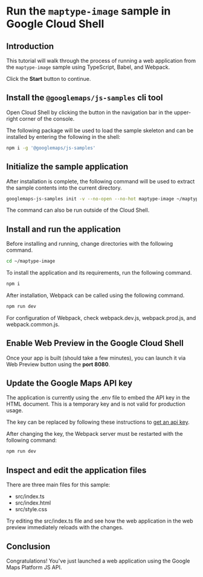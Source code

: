 # Run the `maptype-image` sample in Google Cloud Shell

<walkthrough-tutorial-duration duration="10"/>

## Introduction

This tutorial will walk through the process of running a web application from
the `maptype-image` sample using TypeScript, Babel, and Webpack.

Click the **Start** button to continue.

## Install the `@googlemaps/js-samples` cli tool

Open Cloud Shell by clicking the
<walkthrough-cloud-shell-icon></walkthrough-cloud-shell-icon> button in the
navigation bar in the upper-right corner of the console.

The following package will be used to load the sample skeleton and can be
installed by entering the following in the shell:

```bash
npm i -g '@googlemaps/js-samples'
```

## Initialize the sample application

After installation is complete, the following command will be used to extract
the sample contents into the current directory.

```bash
googlemaps-js-samples init -v --no-open --no-hot maptype-image ~/maptype-image
```

The command can also be run outside of the Cloud Shell.

## Install and run the application

Before installing and running, change directories with the following command.

```bash
cd ~/maptype-image
```

To install the application and its requirements, run the following command.

```bash
npm i
```

After installation, Webpack can be called using the following command.

```bash
npm run dev
```

For configuration of Webpack, check
<walkthrough-editor-open-file filePath="maptype-image/webpack.dev.js">webpack.dev.js</walkthrough-editor-open-file>,
<walkthrough-editor-open-file filePath="maptype-image/webpack.prod.js">webpack.prod.js</walkthrough-editor-open-file>,
and
<walkthrough-editor-open-file filePath="maptype-image/webpack.common.js">webpack.common.js</walkthrough-editor-open-file>.

## Enable Web Preview in the Google Cloud Shell

Once your app is built (should take a few minutes), you can launch it via
<walkthrough-spotlight-pointer target="cloudshell" spotlightId="devshell-web-preview-button">Web
Preview button</walkthrough-spotlight-pointer> using the **port 8080**.

## Update the Google Maps API key

The application is currently using the
<walkthrough-editor-open-file filePath="maptype-image/.env">.env</walkthrough-editor-open-file>
file to embed the API key in the HTML document. This is a temporary key and is
not valid for production usage.

The key can be replaced by following these instructions to
[get an api key](https://developers.google.com/maps/documentation/javascript/get-api-key).

After changing the key, the Webpack server must be restarted with the following
command:

```bash
npm run dev
```

## Inspect and edit the application files

There are three main files for this sample:

*   <walkthrough-editor-open-file filePath="maptype-image/src/index.ts">src/index.ts</walkthrough-editor-open-file>
*   <walkthrough-editor-open-file filePath="maptype-image/src/index.html">src/index.html</walkthrough-editor-open-file>
*   <walkthrough-editor-open-file filePath="maptype-image/src/style.css">src/style.css</walkthrough-editor-open-file>

Try editing the <walkthrough-editor-open-file filePath="maptype-image/src/index.ts">src/index.ts</walkthrough-editor-open-file> file and see how the web application in the web preview immediately reloads with the changes.

## Conclusion

<walkthrough-conclusion-trophy></walkthrough-conclusion-trophy>

Congratulations! You've just launched a web application using the Google Maps
Platform JS API.
